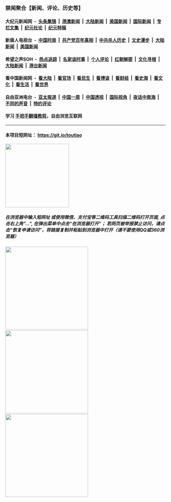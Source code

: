 ### 禁闻聚合【新闻、评论、历史等】

#### 大纪元新闻网 &nbsp;-&nbsp; [头条集锦](indexes/E头条集锦.md?t=03120531) &nbsp;|&nbsp; [港澳新闻](indexes/E港澳新闻.md?t=03120531)  &nbsp;|&nbsp; [大陆新闻](indexes/E大陆新闻.md?t=03120531) &nbsp;|&nbsp; [美国新闻](indexes/E美国新闻.md?t=03120531) &nbsp;|&nbsp; [国际新闻](indexes/E国际新闻.md?t=03120531) &nbsp;|&nbsp; [专栏文集](indexes/E专栏文集.md?t=03120531) &nbsp;|&nbsp; [纪元社论](indexes/E纪元社论.md?t=03120531) &nbsp;|&nbsp; [纪元特稿](indexes/E纪元特稿.md?t=03120531) 

#### 新唐人电视台 &nbsp;-&nbsp; [中国时局](indexes/N中国时局.md?t=03120531) &nbsp;|&nbsp; [共产党百年真相](indexes/N共产党百年真相.md?t=03120531) &nbsp;|&nbsp; [中共杀人历史](indexes/N中共杀人历史.md?t=03120531) &nbsp;|&nbsp; [文史漫步](indexes/N文史漫步.md?t=03120531) &nbsp;|&nbsp; [大陆新闻](indexes/N大陆新闻.md?t=03120531) &nbsp;|&nbsp; [美国新闻](indexes/N美国新闻.md?t=03120531)

#### 希望之声SOH &nbsp;-&nbsp; [热点追踪](indexes/H热点追踪.md?t=03120531) &nbsp;|&nbsp; [名家谈时事](indexes/H名家谈时事.md?t=03120531) &nbsp;|&nbsp; [个人评论](indexes/H个人评论.md?t=03120531)  &nbsp;|&nbsp; [红朝解密](indexes/H红朝解密.md?t=03120531) &nbsp;|&nbsp; [文化寻根](indexes/H文化寻根.md?t=03120531) &nbsp;|&nbsp; [大陆新闻](indexes/H大陆新闻.md?t=03120531) &nbsp;|&nbsp; [港台新闻](indexes/H港台新闻.md?t=03120531)

#### 看中国新闻网 &nbsp;-&nbsp; [看大陆](indexes/S看大陆.md?t=03120531) &nbsp;|&nbsp; [看官场](indexes/S看官场.md?t=03120531) &nbsp;|&nbsp; [看民生](indexes/S看民生.md?t=03120531)  &nbsp;|&nbsp; [看博谈](indexes/S看博谈.md?t=03120531) &nbsp;|&nbsp; [看财经](indexes/S看财经.md?t=03120531) &nbsp;|&nbsp; [看史海](indexes/S看史海.md?t=03120531) &nbsp;|&nbsp; [看文化](indexes/S看文化.md?t=03120531) &nbsp;|&nbsp; [看生活](indexes/S看生活.md?t=03120531) &nbsp;|&nbsp; [看世界](indexes/S看世界.md?t=03120531)

#### 自由亚洲电台 &nbsp;-&nbsp; [亚太报道](indexes/R亚太报道.md?t=03120531) &nbsp;|&nbsp; [中国一周](indexes/R中国一周.md?t=03120531) &nbsp;|&nbsp; [中国透视](indexes/R中国透视.md?t=03120531)  &nbsp;|&nbsp; [国际视角](indexes/R国际视角.md?t=03120531) &nbsp;|&nbsp; [夜话中南海](indexes/R夜话中南海.md?t=03120531) &nbsp;|&nbsp; [不同的声音](indexes/R不同的声音.md?t=03120531) &nbsp;|&nbsp; [特约评论](indexes/R特约评论.md?t=03120531)

#### 学习 [手把手翻墙教程](https://github.com/gfw-breaker/guides/wiki)，自由浏览互联网

----

#### 本项目短网址： https://git.io/toutiao
<img src="https://raw.githubusercontent.com/gfw-breaker/banned-news/master/scripts/img/qr.png" width="200px"/>  

##### 在浏览器中输入短网址 或使用微信、支付宝等二维码工具扫描二维码打开页面, 点击右上角"...", 在弹出菜单中点击“在浏览器打开”； 若网页被举报禁止访问，请点击“恢复申请访问”，将链接复制并粘贴到浏览器中打开（请不要使用QQ或360浏览器）

<img src="https://raw.githubusercontent.com/gfw-breaker/banned-news/master/scripts/img/1.png" width="260px"/> &nbsp; <img src="https://raw.githubusercontent.com/gfw-breaker/banned-news/master/scripts/img/2.png" width="260px"/> &nbsp; <img src="https://raw.githubusercontent.com/gfw-breaker/banned-news/master/scripts/img/3.png" width="260px"/>
